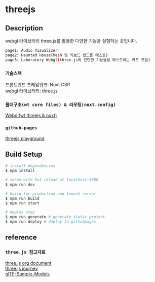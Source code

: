# threejs

## Description

webgl 라이브러리 three.js를 활용한 다양한 기능을 실험하는 곳입니다.

```bash
page1: Audio Visualizer
page2: Haunted House(Mesh 및 키보드 컨드롤 테스트)
page3: Laboratory Webgl(three.js의 간단한 기능들을 테스트하는 카드 모음)
```

### `기술스택`

프론트엔드 프레임워크: Nuxt CSR<br>
webgl 라이브러리: three.js

### `폴더구조(wt core files) & 라우팅(nuxt.config)`

[Webgl(wt threejs & nuxt)](https://docs.google.com/presentation/d/17WGG9_Ta_cRJbsu3JsRxzDVkaGIKA_kQhbYjzROwQS8/edit?usp=sharing)

### `github-pages`
[threejs playground](https://gibaek-lee.github.io/threejs/)

## Build Setup

```bash
# install dependencies
$ npm install

# serve with hot reload at localhost:3000
$ npm run dev

# build for production and launch server
$ npm run build
$ npm run start

# deploy step
$ npm run generate # generate static project
$ npm run deploy # deploy to githubpages
```

## reference
### `three.js 참고자료`

[three.js org document](https://threejs.org/docs/index.html#manual/en/introduction/Creating-a-scene)<br>
[three.js journey](https://threejs-journey.xyz/)
<br>
[glTF-Sample-Models](https://github.com/KhronosGroup/glTF-Sample-Models)